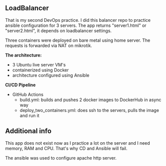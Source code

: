 ## LoadBalancer 

That is my second DevOps practice. I did this balancer repo to practice ansible configuration for 3 servers. The app returns "server1.html" or "server2.html", it depends on loadbalancer settings.

Three containers were deployed on bare metal using home server. The requests is forwarded via NAT on mikrotik.

**The architecture:**
- 3 Ubuntu live server VM's
- containerized using Docker
- architecture configured using Ansible

**CI/CD Pipeline**
- GitHub Actions
  - build.yml: builds and pushes 2 docker images to DockerHub in async way
  - deploy_two_containers.yml: does ssh to the servers, pulls the image and run it

## Additional info

This app does not exist now as I practice a lot on the server and I need memory, RAM and CPU. That's why CD and Ansible will fail.

The ansible was used to configure apache http server.